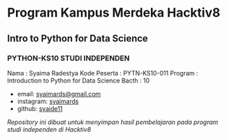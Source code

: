 # Program Kampus Merdeka Hacktiv8
## Intro to Python for Data Science
### PYTHON-KS10 STUDI INDEPENDEN

Nama         : Syaima Radestya
Kode Peserta : PYTN-KS10-011
Program      : Introduction to Python for Data Science
Bacth        : 10

- email: <syaimards@gmail.com>
- instagram: [syaimards](https://www.instagram.com/syaimards)
- github: [syaide11](http://github.com/syaide11)

*Repository ini dibuat untuk menyimpan hasil pembelajaran pada program studi independen di Hacktiv8*

